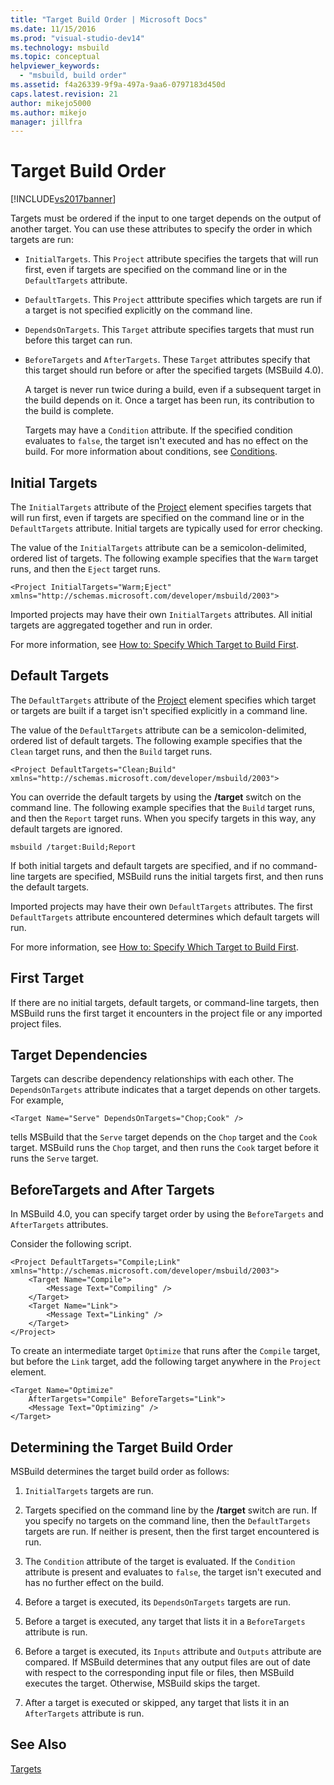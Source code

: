 ```yaml
---
title: "Target Build Order | Microsoft Docs"
ms.date: 11/15/2016
ms.prod: "visual-studio-dev14"
ms.technology: msbuild
ms.topic: conceptual
helpviewer_keywords: 
  - "msbuild, build order"
ms.assetid: f4a26339-9f9a-497a-9aa6-0797183d450d
caps.latest.revision: 21
author: mikejo5000
ms.author: mikejo
manager: jillfra
---
```

# Target Build Order
[!INCLUDE[vs2017banner](../includes/vs2017banner.md)]

Targets must be ordered if the input to one target depends on the output of another target. You can use these attributes to specify the order in which targets are run:  
  
- `InitialTargets`. This `Project` attribute specifies the targets that will run first, even if targets are specified on the command line or in the `DefaultTargets` attribute.  
  
- `DefaultTargets`. This `Project` atttribute specifies which targets are run if a target is not specified explicitly on the command line.  
  
- `DependsOnTargets`. This `Target` attribute specifies targets that must run before this target can run.  
  
- `BeforeTargets` and `AfterTargets`. These `Target` attributes specify that this target should run before or after the specified targets (MSBuild 4.0).  
  
  A target is never run twice during a build, even if a subsequent target in the build depends on it. Once a target has been run, its contribution to the build is complete.  
  
  Targets may have a `Condition` attribute. If the specified condition evaluates to `false`, the target isn't executed and has no effect on the build. For more information about conditions, see [Conditions](../msbuild/msbuild-conditions.md).  
  
## Initial Targets  
 The `InitialTargets` attribute of the [Project](../msbuild/project-element-msbuild.md) element specifies targets that will run first, even if targets are specified on the command line or in the `DefaultTargets` attribute. Initial targets are typically used for error checking.  
  
 The value of the `InitialTargets` attribute can be a semicolon-delimited, ordered list of targets. The following example specifies that the `Warm` target runs, and then the `Eject` target runs.  
  
```  
<Project InitialTargets="Warm;Eject" xmlns="http://schemas.microsoft.com/developer/msbuild/2003">  
```  
  
 Imported projects may have their own `InitialTargets` attributes. All initial targets are aggregated together and run in order.  
  
 For more information, see [How to: Specify Which Target to Build First](../msbuild/how-to-specify-which-target-to-build-first.md).  
  
## Default Targets  
 The `DefaultTargets` attribute of the [Project](../msbuild/project-element-msbuild.md) element specifies which target or targets are built if a target isn't specified explicitly in a command line.  
  
 The value of the `DefaultTargets` attribute can be a semicolon-delimited, ordered list of default targets. The following example specifies that the `Clean` target runs, and then the `Build` target runs.  
  
```  
<Project DefaultTargets="Clean;Build" xmlns="http://schemas.microsoft.com/developer/msbuild/2003">  
```  
  
 You can override the default targets by using the **/target** switch on the command line. The following example specifies that the `Build` target runs, and then the `Report` target runs. When you specify targets in this way, any default targets are ignored.  
  
 `msbuild /target:Build;Report`  
  
 If both initial targets and default targets are specified, and if no command-line targets are specified, MSBuild runs the initial targets first, and then runs the default targets.  
  
 Imported projects may have their own `DefaultTargets` attributes. The first `DefaultTargets` attribute encountered determines which default targets will run.  
  
 For more information, see [How to: Specify Which Target to Build First](../msbuild/how-to-specify-which-target-to-build-first.md).  
  
## First Target  
 If there are no initial targets, default targets, or command-line targets, then MSBuild runs the first target it encounters in the project file or any imported project files.  
  
## Target Dependencies  
 Targets can describe dependency relationships with each other. The `DependsOnTargets` attribute indicates that a target depends on other targets. For example,  
  
```  
<Target Name="Serve" DependsOnTargets="Chop;Cook" />  
```  
  
 tells MSBuild that the `Serve` target depends on the `Chop` target and the `Cook` target. MSBuild runs the `Chop` target, and then runs the `Cook` target before it runs the `Serve` target.  
  
## BeforeTargets and After Targets  
 In MSBuild 4.0, you can specify target order by using the `BeforeTargets` and `AfterTargets` attributes.  
  
 Consider the following script.  
  
```  
<Project DefaultTargets="Compile;Link" xmlns="http://schemas.microsoft.com/developer/msbuild/2003">  
    <Target Name="Compile">  
        <Message Text="Compiling" />  
    </Target>  
    <Target Name="Link">  
        <Message Text="Linking" />  
    </Target>  
</Project>  
```  
  
 To create an intermediate target `Optimize` that runs after the `Compile` target, but before the `Link` target, add the following target anywhere in the `Project` element.  
  
```  
<Target Name="Optimize"   
    AfterTargets="Compile" BeforeTargets="Link">  
    <Message Text="Optimizing" />  
</Target>  
```  
  
## Determining the Target Build Order  
 MSBuild determines the target build order as follows:  
  
1.  `InitialTargets` targets are run.  
  
2.  Targets specified on the command line by the **/target** switch are run. If you specify no targets on the command line, then the `DefaultTargets` targets are run. If neither is present, then the first target encountered is run.  
  
3.  The `Condition` attribute of the target is evaluated. If the `Condition` attribute is present and evaluates to `false`, the target isn't executed and has no further effect on the build.  
  
4.  Before a target is executed, its `DependsOnTargets` targets are run.  
  
5.  Before a target is executed, any target that lists it in a `BeforeTargets` attribute is run.  
  
6.  Before a target is executed, its `Inputs` attribute and `Outputs` attribute are compared. If MSBuild determines that any output files are out of date with respect to the corresponding input file or files, then MSBuild executes the target. Otherwise, MSBuild skips the target.  
  
7.  After a target is executed or skipped, any target that lists it in an `AfterTargets` attribute is run.  
  
## See Also  
 [Targets](../msbuild/msbuild-targets.md)
